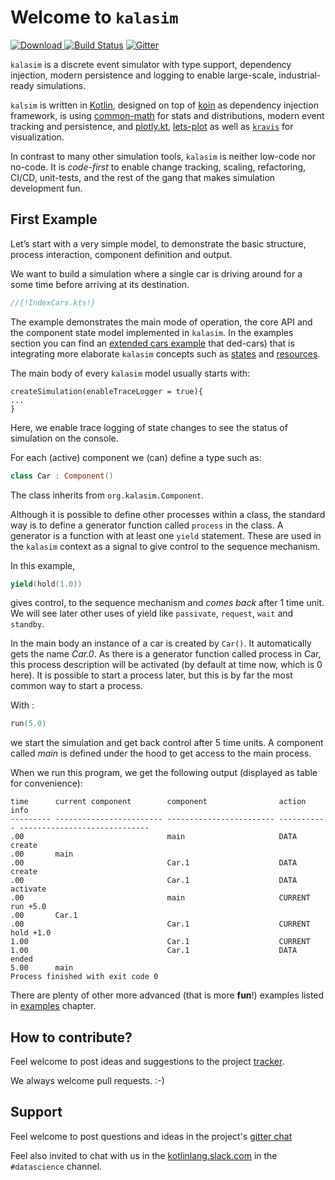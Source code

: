 # Welcome to `kalasim`

[ ![Download](https://api.bintray.com/packages/holgerbrandl/github/kalasim/images/download.svg) ](https://bintray.com/holgerbrandl/github/kalasim/_latestVersion)  [![Build Status](https://travis-ci.org/holgerbrandl/kalasim.svg?branch=master)](https://travis-ci.org/holgerbrandl/kalasim) [![Gitter](https://badges.gitter.im/kalasim.svg)](https://gitter.im/kalasim/community?utm_source=badge&utm_medium=badge&utm_campaign=pr-badge)

`kalasim` is a discrete event simulator with type support, dependency injection, modern persistence and logging to enable large-scale, industrial-ready simulations.

`kalsim` is written in [Kotlin](https://kotlinlang.org/), designed on top of [koin](https://github.com/InsertKoinIO/koin) as dependency injection framework, is using [common-math](https://commons.apache.org/proper/commons-math/) for stats and distributions, modern event tracking and persistence, and [plotly.kt](https://github.com/mipt-npm/plotly.kt), [lets-plot](https://github.com/JetBrains/lets-plot-kotlin) as well as [`kravis`](https://github.com/holgerbrandl/kravis) for visualization.

In contrast to many other simulation tools, `kalasim` is neither low-code nor no-code. It is _code-first_ to enable change tracking, scaling, refactoring, CI/CD, unit-tests, and the rest of the gang that makes simulation development fun.


## First Example

Let’s start with a very simple model, to demonstrate the basic structure, process interaction, component definition and output.

We want to build a simulation where a single car is driving around for a some time before arriving at its destination.
```kotlin
//{!IndexCars.kts!}
```

<!--This example corresponds to the `Cars` `salabim` example https://www.salabim.org/manual/Modeling.html-->

The example demonstrates the main mode of operation, the core API and the component state model implemented in `kalasim`. In the examples section you can find an [extended cars example](examples.md#extended-cars) that ded-cars) that is integrating more elaborate  `kalasim` concepts such as [states](state.md) and [resources](resource.md).


The main body of every `kalasim` model usually starts with:
```
createSimulation(enableTraceLogger = true){
...
}
```
Here, we enable trace logging of state changes to see the status of simulation on the console.

For each (active) component we (can) define a type such as:

```kotlin
class Car : Component()
```

The class inherits from `org.kalasim.Component`.

Although it is possible to define other processes within a class,
the standard way is to define a generator function called `process` in the class.
A generator is a function with at least one `yield` statement. These are used in the `kalasim` context as a signal to give control to the sequence mechanism.

In this example,

```kotlin
yield(hold(1.0))
```

gives control, to the sequence mechanism and *comes back* after 1 time unit. We will see later other uses of yield like `passivate`,
`request`, `wait` and `standby`.

In the main body an instance of a car is created by `Car()`. It automatically gets the name *Car.0*.
As there is a generator function called process in Car, this process description will be activated (by default at time now, which is 0 here). It is possible to start a process later, but this is by far the most common way to start a process.

With :

```kotlin
run(5.0)
```

we start the simulation and get back control after 5 time units. A component called *main* is defined under the hood to get access to the main process.

When we run this program, we get the following output (displayed as table for convenience):

```
time      current component        component                action      info                          
--------- ------------------------ ------------------------ ----------- -----------------------------
.00                                main                     DATA        create
.00       main
.00                                Car.1                    DATA        create
.00                                Car.1                    DATA        activate
.00                                main                     CURRENT     run +5.0
.00       Car.1
.00                                Car.1                    CURRENT     hold +1.0
1.00                               Car.1                    CURRENT
1.00                               Car.1                    DATA        ended
5.00      main
Process finished with exit code 0
```

There are plenty of other more advanced (that is more **fun**!) examples listed in [examples](examples.md) chapter.


##  How to contribute?

Feel welcome to post ideas and suggestions to the project [tracker](https://github.com/holgerbrandl/kalasim/issues).

We always welcome pull requests. :-)


## Support

Feel welcome to post questions and ideas in the project's [gitter chat](https://gitter.im/holgerbrandl/kalasim)

Feel also invited to chat with us in the [kotlinlang.slack.com](http://kotlinlang.slack.com) in the `#datascience` channel.

